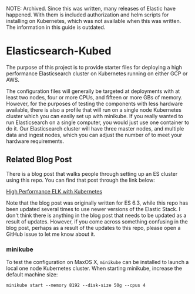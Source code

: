 NOTE: Archived.  Since this was written, many releases of Elastic have happened.  With them is included authorization and helm scripts for installing on Kubernetes, which was not available when this was written.  The information in this guide is outdated.

# Elasticsearch-Kubed

The purpose of this project is to provide starter files for deploying a high performance Elasticsearch cluster on Kubernetes running on either GCP or AWS.  

The configuration files will generally be targeted at deployments with at least two nodes, four or more CPUs, and fifteen or more GBs of memory.  However, for the purposes of testing the components with less hardware available, there is also a profile that will run on a single node Kubernetes cluster which you can easily set up with minikube.  If you really wanted to run Elasticsearch on a single computer, you would just use one container to do it.  Our Elasticsearch cluster will have three master nodes, and multiple data and ingest nodes, which you can adjust the number of to meet your hardware requirements.

## Related Blog Post

There is a blog post that walks people through setting up an ES cluster using this repo.  You can find that post through the link below:

[High Performance ELK with Kubernetes](https://engineering.udacity.com/high-performance-elk-with-kubernetes-part-1-1d09f41a4ce2)

Note that the blog post was originally written for ES 6.3, while this repo has been updated several times to use newer versions of the Elastic Stack.  I don't think there is anything in the blog post that needs to be updated as a result of updates.  However, if you come across something confusing in the blog post, perhaps as a result of the updates to this repo, please open a GitHub issue to let me know about it.

### minikube

To test the configuration on MaxOS X, `minikube` can be installed to launch a local one node Kubernetes cluster.  When starting minikube, increase the default machine size:

`minikube start --memory 8192 --disk-size 50g --cpus 4`
